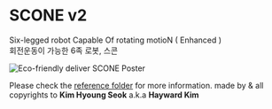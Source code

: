 # SCONE v2
Six-legged robot Capable Of rotating motioN ( Enhanced )  
회전운동이 가능한 6족 로봇, 스콘

![Eco-friendly deliver SCONE Poster](./references/Eco-friendly%20deliver%20SCONE%20Poster.jpg)

Please check the [reference folder](./references/) for more information.
made by & all copyrights to **Kim Hyoung Seok** a.k.a **Hayward Kim**